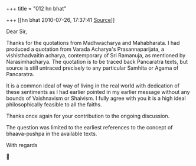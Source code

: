 +++
title = "012 hn bhat"

+++
[[hn bhat	2010-07-26, 17:37:41 [Source](https://groups.google.com/g/bvparishat/c/fi7dEYNhpJk)]]



Dear Sir,

  

Thanks for the quotations from Madhwacharya and Mahabharata. I had produced a quotation from Varada Acharya's Prasannaparijata, a vishisthadvaitin acharya, contemporary of Sri Ramanuja, as mentioned by Narasimhacharya. The quotation is to be traced back Pancaratra texts, but source is still untraced precisely to any particular Samhita or Agama of Pancaratra.

  

It is a common ideal of way of living in the real world with dedication of these sentiments as I had earlier pointed in my earlier message without any bounds of Vaishnavism or Shaivism. I fully agree with you it is a high ideal philosophically feasible to all the faiths.

  

Thanks once again for your contribution to the ongoing discussion.

  

The question was limited to the earliest references to the concept of bhaava-pushpa in the available texts.

  

With regards



